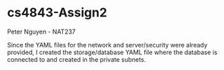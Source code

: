 # cs4843-Assign2
Peter Nguyen - NAT237

Since the YAML files for the network and server/security were already provided, I created the storage/database YAML file where the database is connected to and created in the private subnets.
